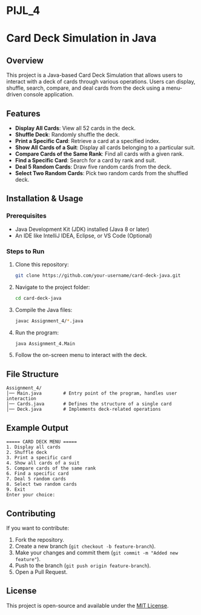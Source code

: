 # PIJL_4

# Card Deck Simulation in Java

## Overview
This project is a Java-based Card Deck Simulation that allows users to interact with a deck of cards through various operations. Users can display, shuffle, search, compare, and deal cards from the deck using a menu-driven console application.

## Features
- **Display All Cards**: View all 52 cards in the deck.
- **Shuffle Deck**: Randomly shuffle the deck.
- **Print a Specific Card**: Retrieve a card at a specified index.
- **Show All Cards of a Suit**: Display all cards belonging to a particular suit.
- **Compare Cards of the Same Rank**: Find all cards with a given rank.
- **Find a Specific Card**: Search for a card by rank and suit.
- **Deal 5 Random Cards**: Draw five random cards from the deck.
- **Select Two Random Cards**: Pick two random cards from the shuffled deck.

## Installation & Usage
### Prerequisites
- Java Development Kit (JDK) installed (Java 8 or later)
- An IDE like IntelliJ IDEA, Eclipse, or VS Code (Optional)

### Steps to Run
1. Clone this repository:
   ```sh
   git clone https://github.com/your-username/card-deck-java.git
   ```
2. Navigate to the project folder:
   ```sh
   cd card-deck-java
   ```
3. Compile the Java files:
   ```sh
   javac Assignment_4/*.java
   ```
4. Run the program:
   ```sh
   java Assignment_4.Main
   ```
5. Follow the on-screen menu to interact with the deck.

## File Structure
```
Assignment_4/
│── Main.java        # Entry point of the program, handles user interaction
│── Cards.java       # Defines the structure of a single card
│── Deck.java        # Implements deck-related operations
```

## Example Output
```
===== CARD DECK MENU =====
1. Display all cards
2. Shuffle deck
3. Print a specific card
4. Show all cards of a suit
5. Compare cards of the same rank
6. Find a specific card
7. Deal 5 random cards
8. Select two random cards
9. Exit
Enter your choice: 
```

## Contributing
If you want to contribute:
1. Fork the repository.
2. Create a new branch (`git checkout -b feature-branch`).
3. Make your changes and commit them (`git commit -m "Added new feature"`).
4. Push to the branch (`git push origin feature-branch`).
5. Open a Pull Request.

## License
This project is open-source and available under the [MIT License](LICENSE).
